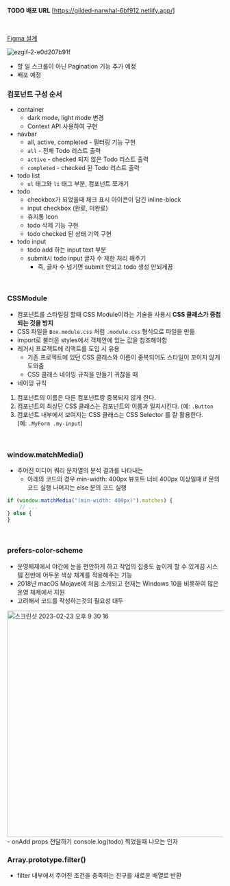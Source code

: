 
<br>

**TODO 배포 URL** [https://gilded-narwhal-6bf912.netlify.app/] 

<br>

[Figma 설계](https://www.figma.com/file/OgvFaRLxQeAQ4pKSFpGV85/To-Do-List?node-id=1%3A31&t=xDk5xXifWSqS7JqV-1)

![ezgif-2-e0d207b91f](https://user-images.githubusercontent.com/108653518/222407255-cd47b0ad-0341-4ee6-bb80-a17502fe19aa.gif)

+ 할 일 스크롤이 아닌 Pagination 기능 추가 예정
+ 배포 예정

### 컴포넌트 구성 순서
- container
	-  dark mode, light mode 변경
	-  Context API 사용하여 구현
- navbar
	- all, active, completed - 필터링 기능 구현
	- `all` - 전체 Todo 리스트 출력
	- `active` - checked 되지 않은 Todo 리스트 출력
	- `completed` - checked 된 Todo 리스트 출력
- todo list
	- `ul` 태그와 `li` 태그 부분, 컴포넌트 쪼개기
- todo
	- checkbox가 되었을때 체크 표시 아이콘이 담긴 inline-block
	- input checkbox (완료, 미완료)
	- 휴지통 Icon
	- todo 삭제 기능 구현
	- todo checked 된 상태 기억 구현
- todo input
	- todo add 하는 input text 부분
	- submit시 todo input 글자 수 제한 처리 해주기
		- 즉, 글자 수 넘기면 submit 안되고 todo 생성 안되게끔

<br />

### CSSModule
- 컴포넌트를 스타일링 할때 CSS Module이라는 기술을 사용시 **CSS 클래스가 중첩되는 것을 방지**
- CSS 파일을 `Box.module.css` 처럼 `.module.css` 형식으로 파일을 만듦
- import로 불러온 styles에서 객체안에 있는 값을 참조해야함
- 레거시 프로젝트에 리액트를 도입 시 유용
	- 기존 프로젝트에 있던 CSS 클래스와 이름이 중복되어도 스타일이 꼬이지 않게 도와줌
	- CSS 클래스 네이밍 규칙을 만들기 귀찮을 때
- 네이밍 규칙
1.  컴포넌트의 이름은 다른 컴포넌트랑 중복되지 않게 한다.
2.  컴포넌트의 최상단 CSS 클래스는 컴포넌트의 이름과 일치시킨다. (예: `.Button`
3.  컴포넌트 내부에서 보여지는 CSS 클래스는 CSS Selector 를 잘 활용한다. (예: `.MyForm .my-input`)

<br />

### window.matchMedia()
- 주어진 미디어 쿼리 문자열의 분석 결과를 나타내는
	- 아래의 코드의 경우  min-width: 400px 뷰포트 너비 400px 이상일때 if 문의 코드 실행 나머지는 else 문의 코드 실행

```javascript
if (window.matchMedia("(min-width: 400px)").matches) {
	// ...
} else {
}
```
<br />

### prefers-color-scheme
- 운영체제에서 야간에 눈을 편안하게 하고 작업의 집중도 높이게 할 수 있게끔 시스템 전반에 어두운 색상 체계를 적용해주는 기능
- 2018년 macOS Mojave에 처음 소개되고 현재는 Windows 10을 비롯하여 많은 운영 체제에서 지원
- 고려해서 코드를 작성하는것의 필요성 대두

<img width="528" alt="스크린샷 2023-02-23 오후 9 30 16" src="https://user-images.githubusercontent.com/108653518/222405444-7a6b4102-52bf-420c-9c2f-483c9e302aa0.png">
- onAdd props 전달하기 console.log(todo) 찍었을때 나오는 인자

<br>

### Array.prototype.filter()
- filter 내부에서 주어진 조건을 충족하는 친구를 새로운 배열로 반환